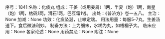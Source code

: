 序号：1841
名称：化痰丸
组成：干姜（或用姜屑）1两，半夏（炮）1两，南星（炮）1两，枯矾1两，滑石1两，巴豆霜1钱。
出处：《普济方》卷一五八。
主治：None
加减：None
功效：化痰坠涎，止嗽定喘。
用法用量：每服5-7丸，生姜汤送下。食后微溏利妙。
制备方法：上为细末，水糊为丸，如梧桐子大。
临床应用：None
各家论述：None
用药禁忌：None
附注：None
